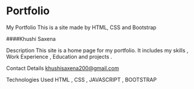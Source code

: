 # Portfolio

My Portfolio
This is a site made by HTML, CSS and Bootstrap

####Khushi Saxena

Description
This site is a home page for my portfolio. It includes my skills , Work Experience , Education and projects .

Contact Details
khushisaxena200@gmail.com

Technologies Used
HTML , CSS , JAVASCRIPT , BOOTSTRAP

